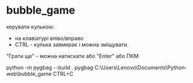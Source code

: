 # bubble_game

керувати кулькою:
- на клавіатурі вліво/вправо
- CTRL - кулька завмирає і можна зміщувати.

"Грати ще" - можна натискати або "Enter" або ПКМ

python -m pygbag --build .
pygbag C:\Users\Lenovo\Documents\Python-web\bubble_game
CTRL+C